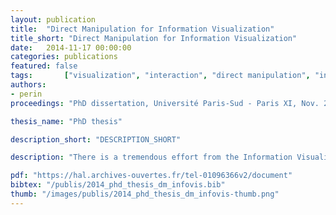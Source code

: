 ```yaml
---
layout: publication
title:  "Direct Manipulation for Information Visualization"
title_short: "Direct Manipulation for Information Visualization"
date:   2014-11-17 00:00:00
categories: publications
featured: false
tags: 		["visualization", "interaction", "direct manipulation", "instrumental interaction", "opportunistic interaction", "discoverability"]
authors: 
- perin
proceedings: "PhD dissertation, Université Paris-Sud - Paris XI, Nov. 2014"

thesis_name: "PhD thesis"

description_short: "DESCRIPTION_SHORT"

description: "There is a tremendous effort from the Information Visualization (Infovis) community to design novel, more efficient or more specialized desktop visualization techniques. While visual representations and interactions are combined to create these visualizations, less effort is invested in the design of new interaction techniques for Infovis. In this thesis, I focus on interaction for Infovis and explore how to improve existing visualization techniques through efficient yet simple interactions. To become more efficient, the interaction techniques should reach beyond the standard widgets and Window/Icon/Menu/Pointer (WIMP) user interfaces.<br/><br/>In this thesis, I argue that the design of novel interactions for visualization should be based on the direct manipulation paradigm and the instrumental interaction framework, and take inspiration from advanced interactions investigated in HCI research but not well exploited yet in Infovis. I extract from the HCI literature a large set of principles, benefits and challenges of direct manipulation interfaces that have been proposed and discussed over the last 30 years, that I classify into three high level overlapping categories: Learning, Ease of use, and Seamless and fluid interaction. Then I describe and evaluate several exemplar visualization techniques according to these criteria. I describe multiple projects I have designed based on these principles and benefits, to tackle direct manipulation challenges, illustrating how opportunistic interactions can empower visualizations. I explore design implications raised by novel interaction techniques, such as the tradeoff between cognitive congruence (the natural mapping between user's intent and action) and versatility (of the interaction techniques), the problem of engaging interaction (how to make the user engaged and willing to explore the visualization), and the benefits of seamless, fluid interaction. Finally, I provide design guidelines and perspectives, addressing the grand challenge of building or consolidating the theory of interaction for Infovis."

pdf: "https://hal.archives-ouvertes.fr/tel-01096366v2/document"
bibtex: "/publis/2014_phd_thesis_dm_infovis.bib"
thumb: "/images/publis/2014_phd_thesis_dm_infovis-thumb.png"
---
```



























